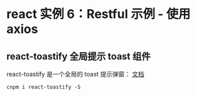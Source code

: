 # react 实例 6：Restful 示例 - 使用 axios

## react-toastify 全局提示 toast 组件

react-toastify 是一个全局的 toast 提示弹窗：
[文档](https://fkhadra.github.io/react-toastify/introduction/)

```shell
cnpm i react-toastify -S
```
